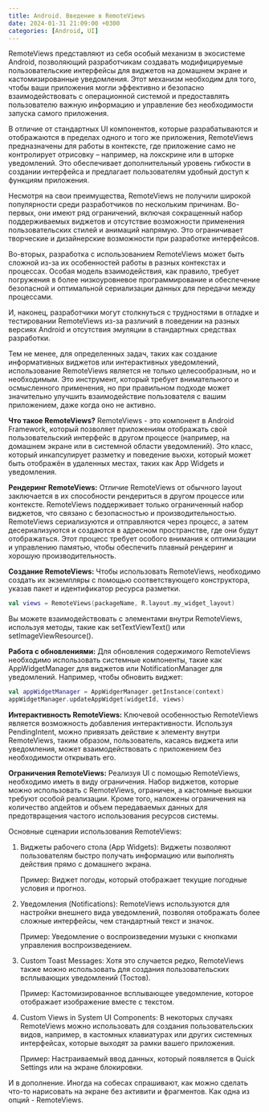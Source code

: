 ```yaml
---
title: Android. Введение в RemoteViews
date: 2024-01-31 21:09:00 +0300
categories: [Android, UI]
---
```


RemoteViews представляют из себя особый механизм в экосистеме Android, позволяющий разработчикам создавать модифицируемые пользовательские интерфейсы для виджетов на домашнем экране и кастомизированные уведомления. Этот механизм необходим для того, чтобы ваши приложения могли эффективно и безопасно взаимодействовать с операционной системой и предоставлять пользователю важную информацию и управление без необходимости запуска самого приложения.

В отличие от стандартных UI компонентов, которые разрабатываются и отображаются в пределах одного и того же приложения, RemoteViews предназначены для работы в контексте, где приложение само не контролирует отрисовку – например, на локскрине или в шторке уведомлений. Это обеспечивает дополнительный уровень гибкости в создании интерфейса и предлагает пользователям удобный доступ к функциям приложения.

Несмотря на свои преимущества, RemoteViews не получили широкой популярности среди разработчиков по нескольким причинам. Во-первых, они имеют ряд ограничений, включая сокращенный набор поддерживаемых виджетов и отсутствие возможности применения пользовательских стилей и анимаций напрямую. Это ограничивает творческие и дизайнерские возможности при разработке интерфейсов.

Во-вторых, разработка с использованием RemoteViews может быть сложной из-за их особенностей работы в разных контекстах и процессах. Особая модель взаимодействия, как правило, требует погружения в более низкоуровневое программирование и обеспечение безопасной и оптимальной сериализации данных для передачи между процессами.

И, наконец, разработчики могут столкнуться с трудностями в отладке и тестировании RemoteViews из-за различий в поведении на разных версиях Android и отсутствия эмуляции в стандартных средствах разработки.

Тем не менее, для определенных задач, таких как создание информативных виджетов или интерактивных уведомлений, использование RemoteViews является не только целесообразным, но и необходимым. Это инструмент, который требует внимательного и осмысленного применения, но при правильном подходе может значительно улучшить взаимодействие пользователя с вашим приложением, даже когда оно не активно.

**Что такое RemoteViews?**
RemoteViews - это компонент в Android Framework, который позволяет приложениям отображать свой пользовательский интерфейс в другом процессе (например, на домашнем экране или в системной области уведомлений). Это класс, который инкапсулирует разметку и поведение вьюхи, который может быть отображён в удаленных местах, таких как App Widgets и уведомления.

**Рендеринг RemoteViews:**
Отличие RemoteViews от обычного layout заключается в их способности рендериться в другом процессе или контексте. RemoteViews поддерживает только ограниченный набор виджетов, что связано с безопасностью и производительностью. RemoteViews сериализуются и отправляются через процесс, а затем десериализуются и создаются в адресном пространстве, где они будут отображаться. Этот процесс требует особого внимания к оптимизации и управлению памятью, чтобы обеспечить плавный рендеринг и хорошую производительность.

**Создание RemoteViews:**
Чтобы использовать RemoteViews, необходимо создать их экземпляры с помощью соответствующего конструктора, указав пакет и идентификатор ресурса разметки.

```kotlin
val views = RemoteViews(packageName, R.layout.my_widget_layout)
```

Вы можете взаимодействовать с элементами внутри RemoteViews, используя методы, такие как setTextViewText() или setImageViewResource().

**Работа с обновлениями:**
Для обновления содержимого RemoteViews необходимо использовать системные компоненты, такие как AppWidgetManager для виджетов или NotificationManager для уведомлений. Например, чтобы обновить виджет:

```kotlin
val appWidgetManager = AppWidgerManager.getInstance(context)
appWidgetManager.updateAppWidget(widgetId, views)
```

**Интерактивность RemoteViews:**
Ключевой особенностью RemoteViews является возможность добавления интерактивности. Используя PendingIntent, можно привязать действие к элементу внутри RemoteViews, таким образом, пользователь, касаясь виджета или уведомления, может взаимодействовать с приложением без необходимости открывать его.

**Ограничения RemoteViews:**
Реализуя UI с помощью RemoteViews, необходимо иметь в виду ограничения. Набор виджетов, которые можно использовать с RemoteViews, ограничен, а кастомные вьюшки требуют особой реализации. Кроме того, наложены ограничения на количество апдейтов и объем передаваемых данных для предотвращения частого использования ресурсов системы.

Основные сценарии использования RemoteViews:

1. Виджеты рабочего стола (App Widgets):
   Виджеты позволяют пользователям быстро получать информацию или выполнять действия прямо с домашнего экрана.

   Пример: Виджет погоды, который отображает текущие погодные условия и прогноз.

2. Уведомления (Notifications):
   RemoteViews используются для настройки внешнего вида уведомлений, позволяя отображать более сложные интерфейсы, чем стандартный текст и значок.

   Пример: Уведомление о воспроизведении музыки с кнопками управления воспроизведением.

3. Custom Toast Messages:
   Хотя это случается редко, RemoteViews также можно использовать для создания пользовательских всплывающих уведомлений (Тостов).

   Пример: Кастомизированное всплывающее уведомление, которое отображает изображение вместе с текстом.

4. Custom Views in System UI Components:
   В некоторых случаях RemoteViews можно использовать для создания пользовательских видов, например, в кастомных клавиатурах или других системных интерфейсах, которые выходят за рамки вашего приложения.

   Пример: Настраиваемый ввод данных, который появляется в Quick Settings или на экране блокировки.

И в дополнение. Иногда на собесах спрашивают, как можно сделать что-то нарисовать на экране без активити и фрагментов. Как одна из опций - RemoteViews.

